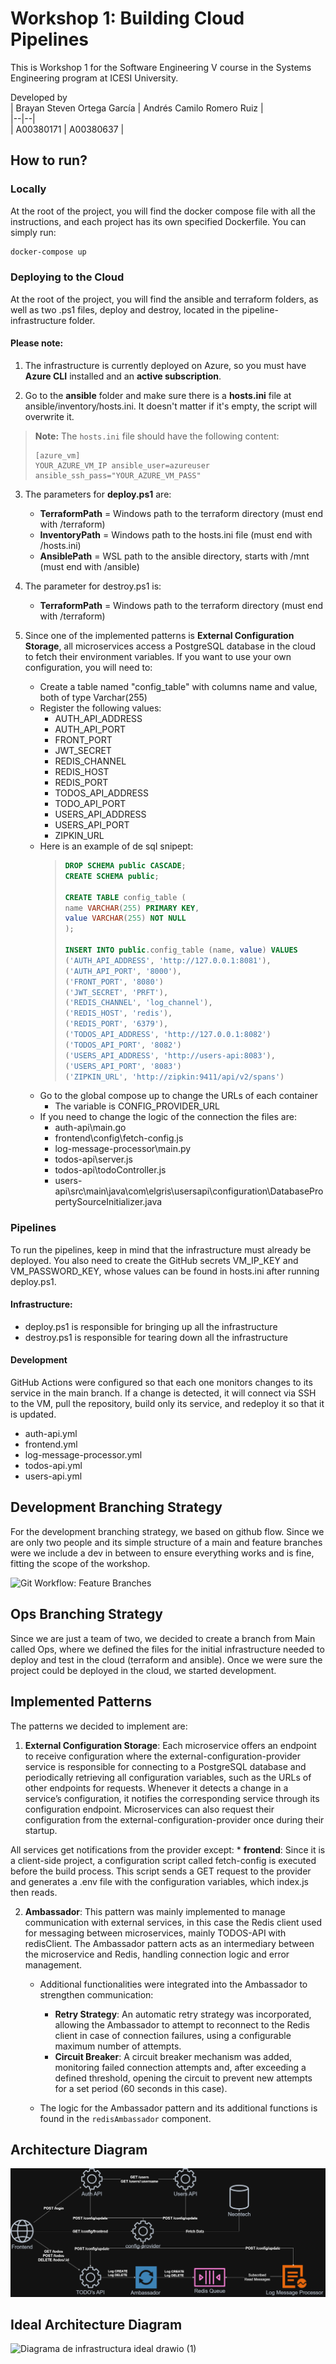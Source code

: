 # Workshop 1: Building Cloud Pipelines

This is Workshop 1 for the Software Engineering V course in the Systems Engineering program at ICESI University.

Developed by  
| Brayan Steven Ortega García | Andrés Camilo Romero Ruiz |  
|--|--|  
| A00380171 | A00380637 |

## How to run?

### Locally

At the root of the project, you will find the docker compose file with all the instructions, and each project has its own specified Dockerfile. You can simply run:

```bash
docker-compose up
```

### Deploying to the Cloud

At the root of the project, you will find the ansible and terraform folders, as well as two .ps1 files, deploy and destroy, located in the pipeline-infrastructure folder.

#### Please note:

1. The infrastructure is currently deployed on Azure, so you must have **Azure CLI** installed and an **active subscription**.

2. Go to the **ansible** folder and make sure there is a **hosts.ini** file at ansible/inventory/hosts.ini. It doesn't matter if it's empty, the script will overwrite it.

> **Note:** The `hosts.ini` file should have the following content:
> ```
> [azure_vm]
> YOUR_AZURE_VM_IP ansible_user=azureuser ansible_ssh_pass="YOUR_AZURE_VM_PASS"
> ```

3. The parameters for **deploy.ps1** are:

	* **TerraformPath**  =  Windows path to the terraform directory (must end with /terraform)
	* **InventoryPath**  = Windows path to the hosts.ini file (must end with /hosts.ini)
	* **AnsiblePath**  =  WSL path to the ansible directory, starts with /mnt (must end with /ansible)

4. The parameter for destroy.ps1 is:
	* **TerraformPath**  =  Windows path to the terraform directory (must end with /terraform)

5. Since one of the implemented patterns is **External Configuration Storage**, all microservices access a PostgreSQL database in the cloud to fetch their environment variables. If you want to use your own configuration, you will need to:

	* Create a table named "config_table" with columns name and value, both of type Varchar(255)
	* Register the following values:
		* AUTH_API_ADDRESS
		* AUTH_API_PORT
		* FRONT_PORT
		* JWT_SECRET
		* REDIS_CHANNEL
		* REDIS_HOST
		* REDIS_PORT
		* TODOS_API_ADDRESS
		* TODO_API_PORT
		* USERS_API_ADDRESS
		* USERS_API_PORT
		* ZIPKIN_URL
	* Here is an example of de sql snipept:
		> ```sql
		> DROP SCHEMA public CASCADE;
		> CREATE SCHEMA public;
  		> 
		> CREATE TABLE config_table (
		> name VARCHAR(255) PRIMARY KEY,
  		> value VARCHAR(255) NOT NULL
  		> );
  		>
  		> INSERT INTO public.config_table (name, value) VALUES
  		> ('AUTH_API_ADDRESS', 'http://127.0.0.1:8081'),
		> ('AUTH_API_PORT', '8000'),
		> ('FRONT_PORT', '8080')
		> ('JWT_SECRET', 'PRFT'),
  		> ('REDIS_CHANNEL', 'log_channel'),
		> ('REDIS_HOST', 'redis'),
		> ('REDIS_PORT', '6379'),
		> ('TODOS_API_ADDRESS', 'http://127.0.0.1:8082')
		> ('TODOS_API_PORT', '8082')
  		> ('USERS_API_ADDRESS', 'http://users-api:8083'),
		> ('USERS_API_PORT', '8083')
  		> ('ZIPKIN_URL', 'http://zipkin:9411/api/v2/spans')
		> ```
	* Go to the global compose up to change the URLs of each container
		* The variable is CONFIG_PROVIDER_URL
	* If you need to change the logic of the connection the files are:
		* auth-api\main.go
		* frontend\config\fetch-config.js
		* log-message-processor\main.py
		* todos-api\server.js
		* todos-api\todoController.js
		* users-api\src\main\java\com\elgris\usersapi\configuration\DatabasePropertySourceInitializer.java

### Pipelines

To run the pipelines, keep in mind that the infrastructure must already be deployed. You also need to create the GitHub secrets VM_IP_KEY and VM_PASSWORD_KEY, whose values can be found in hosts.ini after running deploy.ps1.

#### Infrastructure:
*	deploy.ps1 is responsible for bringing up all the infrastructure
*	destroy.ps1 is responsible for tearing down all the infrastructure

#### Development
GitHub Actions were configured so that each one monitors changes to its service in the main branch. If a change is detected, it will connect via SSH to the VM, pull the repository, build only its service, and redeploy it so that it is updated.
* auth-api.yml
* frontend.yml
* log-message-processor.yml
* todos-api.yml
* users-api.yml

## Development Branching Strategy

For the development branching strategy, we based on github flow. Since we are only two people and its simple structure of a main and feature branches were we include a dev in between to ensure everything works and is fine, fitting the scope of the workshop.

![Git Workflow: Feature Branches](https://wac-cdn.atlassian.com/dam/jcr:34c86360-8dea-4be4-92f7-6597d4d5bfae/02%20Feature%20branches.svg?cdnVersion=2663)

## Ops Branching Strategy

Since we are just a team of two, we decided to create a branch from Main called Ops, where we defined the files for the initial infrastructure needed to deploy and test in the cloud (terraform and ansible). Once we were sure the project could be deployed in the cloud, we started development.

## Implemented Patterns

The patterns we decided to implement are:
1. **External Configuration Storage**: Each microservice offers an endpoint to receive configuration where the external-configuration-provider service is responsible for connecting to a PostgreSQL database and periodically retrieving all configuration variables, such as the URLs of other endpoints for requests. Whenever it detects a change in a service’s configuration, it notifies the corresponding service through its configuration endpoint. Microservices can also request their configuration from the external-configuration-provider once during their startup.

All services get notifications from the provider except:
	* **frontend**: Since it is a client-side project, a configuration script called fetch-config is executed before the build process. This script sends a GET request to the provider and generates a .env file with the configuration variables, which index.js then reads.

2. **Ambassador**: This pattern was mainly implemented to manage communication with external services, in this case the Redis client used for messaging between microservices, mainly TODOS-API with redisClient. The Ambassador pattern acts as an intermediary between the microservice and Redis, handling connection logic and error management.

	* Additional functionalities were integrated into the Ambassador to strengthen communication:
		* **Retry Strategy**: An automatic retry strategy was incorporated, allowing the Ambassador to attempt to reconnect to the Redis client in case of connection failures, using a configurable maximum number of attempts.
		* **Circuit Breaker**: A circuit breaker mechanism was added, monitoring failed connection attempts and, after exceeding a defined threshold, opening the circuit to prevent new attempts for a set period (60 seconds in this case).

	* The logic for the Ambassador pattern and its additional functions is found in the `redisAmbassador` component.

## Architecture Diagram
![Ingesoft drawio](./Ingesoft.drawio.png)

## Ideal Architecture Diagram
![Diagrama de infrastructura ideal drawio (1)](https://github.com/user-attachments/assets/525d303d-20bb-4bcc-b934-ab64255db237)



